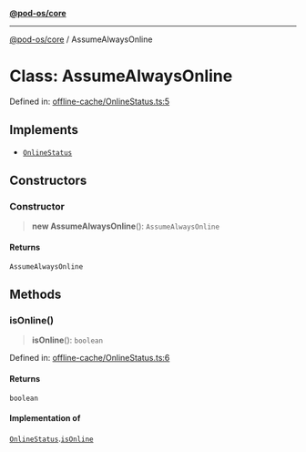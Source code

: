 [**@pod-os/core**](../README.md)

***

[@pod-os/core](../globals.md) / AssumeAlwaysOnline

# Class: AssumeAlwaysOnline

Defined in: [offline-cache/OnlineStatus.ts:5](https://github.com/pod-os/PodOS/blob/90fd10a51a0e6c116e360caca550a03a7f7126ea/core/src/offline-cache/OnlineStatus.ts#L5)

## Implements

- [`OnlineStatus`](../interfaces/OnlineStatus.md)

## Constructors

### Constructor

> **new AssumeAlwaysOnline**(): `AssumeAlwaysOnline`

#### Returns

`AssumeAlwaysOnline`

## Methods

### isOnline()

> **isOnline**(): `boolean`

Defined in: [offline-cache/OnlineStatus.ts:6](https://github.com/pod-os/PodOS/blob/90fd10a51a0e6c116e360caca550a03a7f7126ea/core/src/offline-cache/OnlineStatus.ts#L6)

#### Returns

`boolean`

#### Implementation of

[`OnlineStatus`](../interfaces/OnlineStatus.md).[`isOnline`](../interfaces/OnlineStatus.md#isonline)
